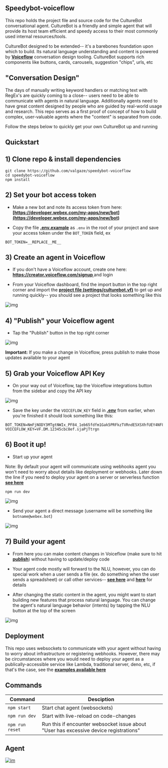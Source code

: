 ## Speedybot-voiceflow

This repo holds the project file and source code for the CultureBot conversational agent. CultureBot is a friendly and simple agent that will provide its host team efficient and speedy access to their most commonly used internal resources/tools.

CultureBot designed to be extended-- it's a barebones foundation upon which to build. Its natural language understanding and content is powered by **[Voiceflow](https://www.voiceflow.com/)** conversation design tooling. CultureBot supports rich components like buttons, cards, carousels, suggestion "chips", urls, etc

## "Conversation Design"

The days of manually writing keyword handlers or matching text with RegEx's are quickly coming to a close-- users need to be able to communicate with agents in natural language. Additionally agents need to have great content designed by people who are guided by real-world usage and research. This repo serves as a first proof of concept of how to build complex, user-valuable agents where the "content" is separated from code.

Follow the steps below to quickly get your own CultureBot up and running

## Quickstart

## 1) Clone repo & install dependencies

```
git clone https://github.com/valgaze/speedybot-voiceflow
cd speedybot-voiceflow
npm install
```

## 2) Set your bot access token

- Make a new bot and note its access token from here: **[https://developer.webex.com/my-apps/new/bot](https://developer.webex.com/my-apps/new/bot)**

- Copy the file **[.env.example](.env.example)** as `.env` in the root of your project and save your access token under the `BOT_TOKEN` field, ex

```
BOT_TOKEN=__REPLACE__ME__
```

## 3) Create an agent in Voiceflow

- If you don't have a Voiceflow account, create one here: **[https://creator.voiceflow.com/signup
  ](https://creator.voiceflow.com/signup)** and login

- From your Voiceflow dashboard, find the import button in the top right corner and import the **[project file (settings/culturebot.vf)](./settings/culturebot.vf)** to get up and running quickly-- you should see a project that looks something like this

![img](./docs/assets/upload_project.gif)

## 4) "Publish" your Voiceflow agent

- Tap the "Publish" button in the top right corner

![img](./docs/assets/publish.gif)

**Important:** If you make a change in Voiceflow, press publish to make those updates available to your agent

## 5) Grab your Voiceflow API Key

- On your way out of Voiceflow, tap the Voiceflow integrations button from the sidebar and copy the API key

![img](./docs/assets/get_key.gif)

- Save the key under the `VOICEFLOW_KEY` field in **[.env](.env.example)** from earlier, when you're finished it should look something like this:

```
BOT_TOKEN=NmFjNODY3MTgtNWIx_PF84_1eb65fdfm1Gak5PRFkzTVRndE5XSXhfUEY4NF8xZWI2NWZkZi05NjQzLTQxN2YtOTk3
VOICEFLOW_KEY=VF.DM.12345cbc8ef.sjaPjTtrgn
```

## 6) Boot it up!

- Start up your agent

Note: By default your agent will communicate using webhooks agent you won't need to worry about details like deployment or webhooks. Later down the line if you need to deploy your agent on a server or serverless function **[see here](https://github.com/valgaze/speedybot-mini/tree/deploy/examples/#examples)**

```
npm run dev
```

![img](./docs/assets/websockets.png)

- Send your agent a direct message (username will be something like `botname@webex.bot`)

![img](./docs/assets/first_spin.gif)

## 7) Build your agent

- From here you can make content changes in Voiceflow (make sure to hit **[publish](#4-publish-your-voiceflow-agent)**) without having to update/deploy code

- Your agent code mostly will forward to the NLU, however, you can do special work when a user sends a file (ex. do something when the user sends a spreadsheet) or call other services-- **[see here](https://github.com/valgaze/speedybot-mini/blob/deploy/api-docs/classes/BotInst.md#methods)** and **[here](https://github.com/valgaze/speedybot-mini/blob/deploy/api-docs/classes/Speedybot.md#onfile)** for details

- After changing the static content in the agent, you might want to start building new features that process natural language. You can change the agent's natural language behavior (intents) by tapping the NLU button at the top of the screen

![img](./docs/assets/nlu_model.gif)

## Deployment

This repo uses websockets to communicate with your agent without having to worry about infrastructure or registering webhooks. However, there may be circumstances where you would need to deploy your agent as a publically-accessible service like Lambda, traditional server, deno, etc, if that's the case, see the **[examples available here](https://github.com/valgaze/speedybot-mini/tree/deploy/examples/#examples)**

## Commands

| **Command**     | **Desciption**                                                                        |
| --------------- | ------------------------------------------------------------------------------------- |
| `npm start`     | Start chat agent (websockets)                                                         |
| `npm run dev`   | Start with live-reload on code-changes                                                |
| `npm run reset` | Run this if encounter websocket issue about "User has excessive device registrations" |

## Agent

[
![im](./docs/assets/agent.png)
](./docs/assets/agent.png)
